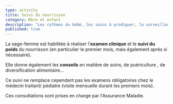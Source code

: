 ```yaml
---
type: activity
title: Suivi du nourrisson
category: Mère et enfant
description: "Les rythmes du bébé, les soins à prodiguer, la surveillance de son poids, les conseils en matière d'alimentation… Vous pouvez poser vos questions, être écoutée, rassurée, confortée… "
published: true
---
```





La sage-femme est habilitée à réaliser l'**examen clinique** et le **suivi du poids** du nourrisson (en particulier le premier mois, mais également après si nécessaire).

Elle donne également les **conseils** en matière de soins, de puériculture , de diversification alimentaire... 

Ce suivi ne remplace cependant pas les examens obligatoires chez le médecin traitant/ pédiatre (visite mensuelle durant les premiers mois). 

Ces consultations sont prises en charge par l'Assurance Maladie.
